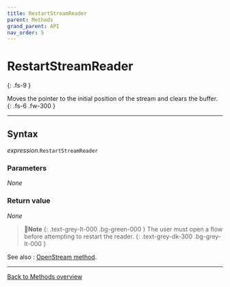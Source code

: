 ```yaml
---
title: RestartStreamReader
parent: Methods
grand_parent: API
nav_order: 5
---
```


# RestartStreamReader
{: .fs-9 }

Moves the pointer to the initial position of the stream and clears the buffer.
{: .fs-6 .fw-300 }

---

## Syntax

*expression*.`RestartStreamReader`

### Parameters

_None_

### Return value

_None_

>📝**Note**
>{: .text-grey-lt-000 .bg-green-000 }
>The user must open a flow before attempting to restart the reader.
{: .text-grey-dk-300 .bg-grey-lt-000 }

See also
: [OpenStream method](https://ecp-solutions.github.io/ECPTextStream/api/methods/openstream.html).

---

[Back to Methods overview](https://ecp-solutions.github.io/VBA-CSV-interface/api/methods/)
